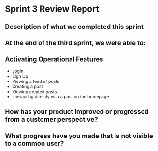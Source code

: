 # Sprint 3 Review Report 

## Description of what we completed this sprint

At the end of the third sprint, we were able to:
- 


## Activating Operational Features
- Login
- Sign Up
- Viewing a feed of posts
- Creating a post
- Viewing created posts
- Interacting directly with a post on the homepage


## How has your product improved or progressed from a customer perspective? 


## What progress have you made that is not visible to a common user?
